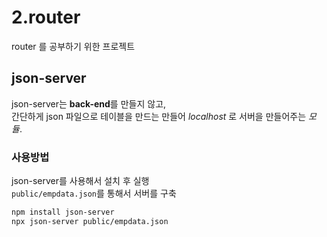 # 2.router

router 를 공부하기 위한 프로젝트

## json-server

json-server는 **back-end**를 만들지 않고,  
간단하게 json 파일으로 테이블을 만드는 만들어
_localhost_ 로 서버을 만들어주는 _모듈_.

### 사용방법

json-server를 사용해서 설치 후 실행  
`public/empdata.json`를 통해서 서버를 구축

```sh
npm install json-server
npx json-server public/empdata.json
```
